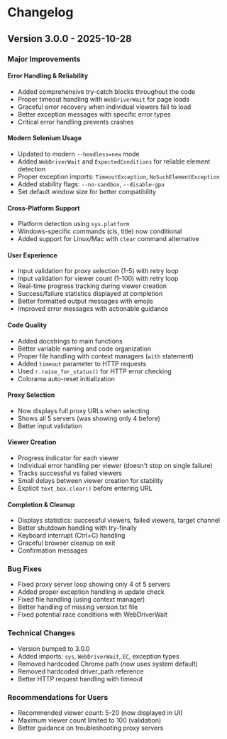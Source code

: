 # Changelog

## Version 3.0.0 - 2025-10-28

### Major Improvements

#### Error Handling & Reliability
- Added comprehensive try-catch blocks throughout the code
- Proper timeout handling with `WebDriverWait` for page loads
- Graceful error recovery when individual viewers fail to load
- Better exception messages with specific error types
- Critical error handling prevents crashes

#### Modern Selenium Usage
- Updated to modern `--headless=new` mode
- Added `WebDriverWait` and `ExpectedConditions` for reliable element detection
- Proper exception imports: `TimeoutException`, `NoSuchElementException`
- Added stability flags: `--no-sandbox`, `--disable-gpu`
- Set default window size for better compatibility

#### Cross-Platform Support
- Platform detection using `sys.platform`
- Windows-specific commands (cls, title) now conditional
- Added support for Linux/Mac with `clear` command alternative

#### User Experience
- Input validation for proxy selection (1-5) with retry loop
- Input validation for viewer count (1-100) with retry loop
- Real-time progress tracking during viewer creation
- Success/failure statistics displayed at completion
- Better formatted output messages with emojis
- Improved error messages with actionable guidance

#### Code Quality
- Added docstrings to main functions
- Better variable naming and code organization
- Proper file handling with context managers (`with` statement)
- Added `timeout` parameter to HTTP requests
- Used `r.raise_for_status()` for HTTP error checking
- Colorama auto-reset initialization

#### Proxy Selection
- Now displays full proxy URLs when selecting
- Shows all 5 servers (was showing only 4 before)
- Better input validation

#### Viewer Creation
- Progress indicator for each viewer
- Individual error handling per viewer (doesn't stop on single failure)
- Tracks successful vs failed viewers
- Small delays between viewer creation for stability
- Explicit `text_box.clear()` before entering URL

#### Completion & Cleanup
- Displays statistics: successful viewers, failed viewers, target channel
- Better shutdown handling with try-finally
- Keyboard interrupt (Ctrl+C) handling
- Graceful browser cleanup on exit
- Confirmation messages

### Bug Fixes
- Fixed proxy server loop showing only 4 of 5 servers
- Added proper exception handling in update check
- Fixed file handling (using context manager)
- Better handling of missing version.txt file
- Fixed potential race conditions with WebDriverWait

### Technical Changes
- Version bumped to 3.0.0
- Added imports: `sys`, `WebDriverWait`, `EC`, exception types
- Removed hardcoded Chrome path (now uses system default)
- Removed hardcoded driver_path reference
- Better HTTP request handling with timeout

### Recommendations for Users
- Recommended viewer count: 5-20 (now displayed in UI)
- Maximum viewer count limited to 100 (validation)
- Better guidance on troubleshooting proxy servers
